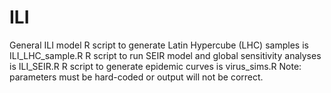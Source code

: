 # ILI
General ILI model
R script to generate Latin Hypercube (LHC) samples is ILI_LHC_sample.R
R script to run SEIR model and global sensitivity analyses is ILI_SEIR.R
R script to generate epidemic curves is virus_sims.R
Note: parameters must be hard-coded or output will not be correct.

